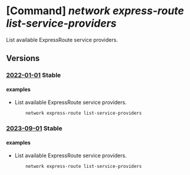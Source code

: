 # [Command] _network express-route list-service-providers_

List available ExpressRoute service providers.

## Versions

### [2022-01-01](/Resources/mgmt-plane/L3N1YnNjcmlwdGlvbnMve30vcHJvdmlkZXJzL21pY3Jvc29mdC5uZXR3b3JrL2V4cHJlc3Nyb3V0ZXNlcnZpY2Vwcm92aWRlcnM=/2022-01-01.xml) **Stable**

<!-- mgmt-plane /subscriptions/{}/providers/microsoft.network/expressrouteserviceproviders 2022-01-01 -->

#### examples

- List available ExpressRoute service providers.
    ```bash
        network express-route list-service-providers
    ```

### [2023-09-01](/Resources/mgmt-plane/L3N1YnNjcmlwdGlvbnMve30vcHJvdmlkZXJzL21pY3Jvc29mdC5uZXR3b3JrL2V4cHJlc3Nyb3V0ZXNlcnZpY2Vwcm92aWRlcnM=/2023-09-01.xml) **Stable**

<!-- mgmt-plane /subscriptions/{}/providers/microsoft.network/expressrouteserviceproviders 2023-09-01 -->

#### examples

- List available ExpressRoute service providers.
    ```bash
        network express-route list-service-providers
    ```
